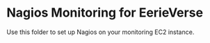 # Nagios Monitoring for EerieVerse

Use this folder to set up Nagios on your monitoring EC2 instance.